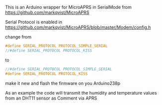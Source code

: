 This is an Arduino wrapper for MicroAPRS in SerialMode from https://github.com/markqvist/MicroAPRS

Serial Protocol is enabled in
https://github.com/markqvist/MicroAPRS/blob/master/Modem/config.h

change from
```c
#define SERIAL_PROTOCOL PROTOCOL_SIMPLE_SERIAL
//#define SERIAL_PROTOCOL PROTOCOL_KISS
```
to
```c
//#define SERIAL_PROTOCOL PROTOCOL_SIMPLE_SERIAL
#define SERIAL_PROTOCOL PROTOCOL_KISS
```

make it new and flash the firmware on you Arduino238p

As an example the code will transmit the humidity and temperature values
from an DHT11 sensor as Comment via APRS
